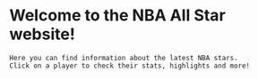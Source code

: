 # Welcome to the NBA All Star website!
    Here you can find information about the latest NBA stars.
    Click on a player to check their stats, highlights and more!
